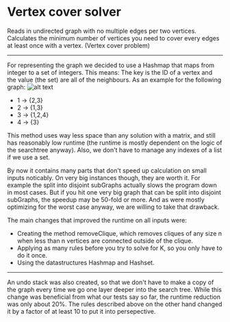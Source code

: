 # Vertex cover solver

Reads in undirected graph with no multiple edges per two vertices.
Calculates the minimum number of vertices you need to cover every edges at least once with a vertex. (Vertex cover problem)

---
For representing the graph we decided to use a Hashmap that maps from integer to a set of integers. This means: The key is the ID of a vertex and the value (the set) are all of the neighbours. 
As an example for the following graph:
![alt text](https://pediaa.com/wp-content/uploads/2019/01/Difference-Between-Directed-and-Undirected-Graph_Figure-2.png "Simple Graph")
* 1 -> {2,3}
* 2 -> {1,3}
* 3 -> {1,2,4}
* 4 -> {3}


This method uses way less space than any solution with a matrix, and still has reasonably low runtime (the runtime is mostly
dependent on the logic of the searchtree anyway).
Also, we don't have to manage any indexes of a list if we use a set.

By now it contains many parts that don't speed up calculation on small inputs noticably. On very big instances though, they are worth it. For example the split into disjoint subGraphs actually slows the program down in most cases. But if you hit one very big graph that can be split into disjoint subGraphs, the speedup may be 50-fold or more. And as were mostly optimizing for the worst case anyway, we are willing to take that drawback.

The main changes that improved the runtime on all inputs were:
* Creating the method removeClique, which removes cliques of any size n when less than n vertices are connected outside of the clique.
* Applying as many rules before you try to solve for K, so you only have to do it once.
* Using the datastructures Hashmap and Hashset.
---

An undo stack was also created, so that we don't have to make a copy of the graph every time we go one layer deeper into
the search tree. While this change was beneficial from what our tests say so far, the runtime reduction was only about 20%.
The rules described above on the other hand changed it by a factor of at least 10 to put it into persepective.
